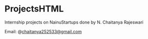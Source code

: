 # ProjectsHTML
Internship projects on NainuStartups done by N. Chaitanya Rajeswari

Email: @chaitanya252533@gmail.com
